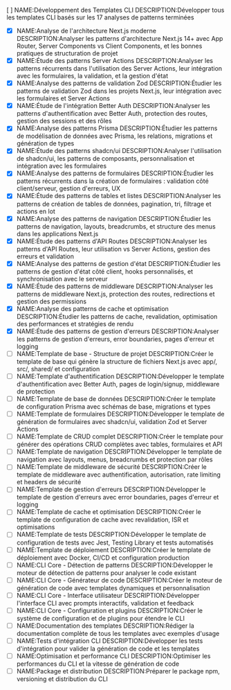 [ ] NAME:Développement des Templates CLI DESCRIPTION:Développer tous les templates CLI basés sur les 17 analyses de patterns terminées
-[x] NAME:Analyse de l'architecture Next.js moderne DESCRIPTION:Analyser les patterns d'architecture Next.js 14+ avec App Router, Server Components vs Client Components, et les bonnes pratiques de structuration de projet
-[x] NAME:Étude des patterns Server Actions DESCRIPTION:Analyser les patterns récurrents dans l'utilisation des Server Actions, leur intégration avec les formulaires, la validation, et la gestion d'état
-[x] NAME:Analyse des patterns de validation Zod DESCRIPTION:Étudier les patterns de validation Zod dans les projets Next.js, leur intégration avec les formulaires et Server Actions
-[x] NAME:Étude de l'intégration Better Auth DESCRIPTION:Analyser les patterns d'authentification avec Better Auth, protection des routes, gestion des sessions et des rôles
-[x] NAME:Analyse des patterns Prisma DESCRIPTION:Étudier les patterns de modélisation de données avec Prisma, les relations, migrations et génération de types
-[x] NAME:Étude des patterns shadcn/ui DESCRIPTION:Analyser l'utilisation de shadcn/ui, les patterns de composants, personnalisation et intégration avec les formulaires
-[x] NAME:Analyse des patterns de formulaires DESCRIPTION:Étudier les patterns récurrents dans la création de formulaires : validation côté client/serveur, gestion d'erreurs, UX
-[x] NAME:Étude des patterns de tables et listes DESCRIPTION:Analyser les patterns de création de tables de données, pagination, tri, filtrage et actions en lot
-[x] NAME:Analyse des patterns de navigation DESCRIPTION:Étudier les patterns de navigation, layouts, breadcrumbs, et structure des menus dans les applications Next.js
-[x] NAME:Étude des patterns d'API Routes DESCRIPTION:Analyser les patterns d'API Routes, leur utilisation vs Server Actions, gestion des erreurs et validation
-[x] NAME:Analyse des patterns de gestion d'état DESCRIPTION:Étudier les patterns de gestion d'état côté client, hooks personnalisés, et synchronisation avec le serveur
-[x] NAME:Étude des patterns de middleware DESCRIPTION:Analyser les patterns de middleware Next.js, protection des routes, redirections et gestion des permissions
-[x] NAME:Analyse des patterns de cache et optimisation DESCRIPTION:Étudier les patterns de cache, revalidation, optimisation des performances et stratégies de rendu
-[x] NAME:Étude des patterns de gestion d'erreurs DESCRIPTION:Analyser les patterns de gestion d'erreurs, error boundaries, pages d'erreur et logging
-[ ] NAME:Template de base - Structure de projet DESCRIPTION:Créer le template de base qui génère la structure de fichiers Next.js avec app/, src/, shared/ et configuration
-[ ] NAME:Template d'authentification DESCRIPTION:Développer le template d'authentification avec Better Auth, pages de login/signup, middleware de protection
-[ ] NAME:Template de base de données DESCRIPTION:Créer le template de configuration Prisma avec schémas de base, migrations et types
-[ ] NAME:Template de formulaires DESCRIPTION:Développer le template de génération de formulaires avec shadcn/ui, validation Zod et Server Actions
-[ ] NAME:Template de CRUD complet DESCRIPTION:Créer le template pour générer des opérations CRUD complètes avec tables, formulaires et API
-[ ] NAME:Template de navigation DESCRIPTION:Développer le template de navigation avec layouts, menus, breadcrumbs et protection par rôles
-[ ] NAME:Template de middleware de sécurité DESCRIPTION:Créer le template de middleware avec authentification, autorisation, rate limiting et headers de sécurité
-[ ] NAME:Template de gestion d'erreurs DESCRIPTION:Développer le template de gestion d'erreurs avec error boundaries, pages d'erreur et logging
-[ ] NAME:Template de cache et optimisation DESCRIPTION:Créer le template de configuration de cache avec revalidation, ISR et optimisations
-[ ] NAME:Template de tests DESCRIPTION:Développer le template de configuration de tests avec Jest, Testing Library et tests automatisés
-[ ] NAME:Template de déploiement DESCRIPTION:Créer le template de déploiement avec Docker, CI/CD et configuration production
-[ ] NAME:CLI Core - Détection de patterns DESCRIPTION:Développer le moteur de détection de patterns pour analyser le code existant
-[ ] NAME:CLI Core - Générateur de code DESCRIPTION:Créer le moteur de génération de code avec templates dynamiques et personnalisation
-[ ] NAME:CLI Core - Interface utilisateur DESCRIPTION:Développer l'interface CLI avec prompts interactifs, validation et feedback
-[ ] NAME:CLI Core - Configuration et plugins DESCRIPTION:Créer le système de configuration et de plugins pour étendre le CLI
-[ ] NAME:Documentation des templates DESCRIPTION:Rédiger la documentation complète de tous les templates avec exemples d'usage
-[ ] NAME:Tests d'intégration CLI DESCRIPTION:Développer les tests d'intégration pour valider la génération de code et les templates
-[ ] NAME:Optimisation et performance CLI DESCRIPTION:Optimiser les performances du CLI et la vitesse de génération de code
-[ ] NAME:Package et distribution DESCRIPTION:Préparer le package npm, versioning et distribution du CLI